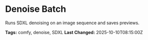 # Denoise Batch

Runs SDXL denoising on an image sequence and saves previews.

**Tags:** comfy, denoise, SDXL
**Last Changed:** 2025-10-10T08:15:00Z
